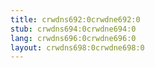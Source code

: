```yaml
---
title: crwdns692:0crwdne692:0
stub: crwdns694:0crwdne694:0
lang: crwdns696:0crwdne696:0
layout: crwdns698:0crwdne698:0
---
```


